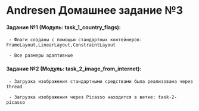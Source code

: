 # Andresen Домашнее задание №3

####  Задание №1 (Модуль: task_1_country_flags):
     - Флаги созданы с помощью стандартных контейнеров: FrameLayout,LinearLayout,ConstraintLayout
       
     - Все размеры адаптивные
     
####  Задание №2 (Модуль: task_2_image_from_internet):
     - Загрузка изображения стандартными средствами была реализована через Thread
     
     - Загрузка изображения через Picasso находится в ветке: task-2-picasso
     
